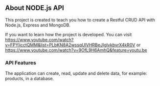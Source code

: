## About NODE.js API

This project is created to teach you how to create a Restful CRUD API with Node.js, Express and MongoDB.

If you want to learn how the project is developed. You can visit https://www.youtube.com/watch?v=FPYlicctQMM&list=PLbKN8A2wssqUlVHRBeJIgIvkbyrX4kR0V or https://www.youtube.com/watch?v=9OfL9H6AmhQ&feature=youtu.be

### API Features

The application can create, read, update and delete data, for example: products, in a database. 


